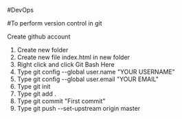 #DevOps

#To perform version control in git

Create github account
1. Create new folder
2. Create new file index.html in new folder
3. Right click and click Git Bash Here
4. Type git config --global user.name "YOUR USERNAME"
5. Type git config --global user.email "YOUR EMAIL"
6. Type git init
7. Type git add .
8. Type git commit "First commit"
9. Type git push --set-upstream origin master
